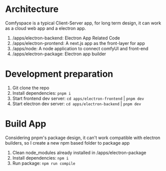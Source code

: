 # Architecture

Comfyspace is a typical Client-Server app, for long term design, it can work as a cloud web app
and a electron app.

1. /apps/electron-backend: Electron App Related Code
2. /apps/electron-prontend: A next.js app as the front-layer for app
3. /apps/node: A node application to connect comfyUI and front-end
4. /apps/electron-package: Electron app builder 

# Development preparation

1. Git clone the repo
2. Install dependencies: `pnpm i` 
3. Start frontend dev server: `cd apps/electron-frontend` | `pnpm dev`
4. Start electron dev server: `cd apps/electron-backend` | `pnpm dev`

# Build App

Considering pnpm's package design, it can't work compatible with electron builders, so I 
create a new npm based folder to package app

1. Clean node_modules already installed in /apps/electron-package
2. Install dependencies: `npm i` 
3. Run package: `npm run compile` 


